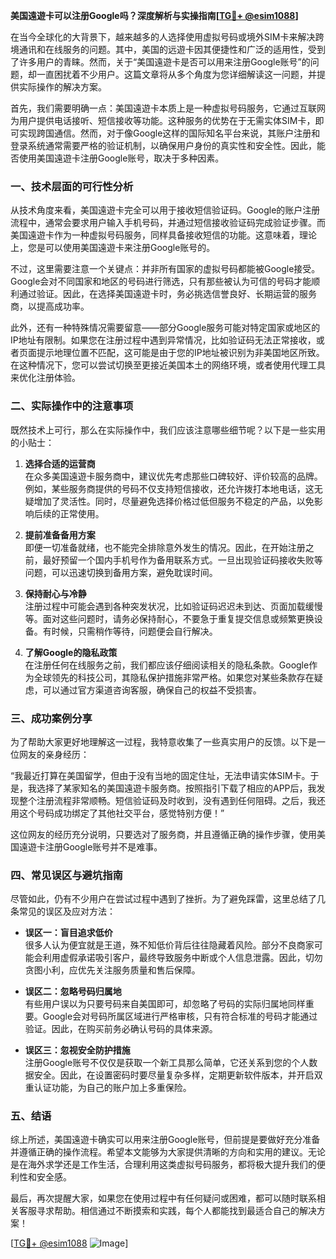 **美国遠遊卡可以注册Google吗？深度解析与实操指南[[TG💪+ @esim1088](https://t.me/s/esim1088)]**

在当今全球化的大背景下，越来越多的人选择使用虚拟号码或境外SIM卡来解决跨境通讯和在线服务的问题。其中，美国的远遊卡因其便捷性和广泛的适用性，受到了许多用户的青睐。然而，关于“美国遠遊卡是否可以用来注册Google账号”的问题，却一直困扰着不少用户。这篇文章将从多个角度为您详细解读这一问题，并提供实际操作的解决方案。

首先，我们需要明确一点：美国遠遊卡本质上是一种虚拟号码服务，它通过互联网为用户提供电话接听、短信接收等功能。这种服务的优势在于无需实体SIM卡，即可实现跨国通信。然而，对于像Google这样的国际知名平台来说，其账户注册和登录系统通常需要严格的验证机制，以确保用户身份的真实性和安全性。因此，能否使用美国遠遊卡注册Google账号，取决于多种因素。

### **一、技术层面的可行性分析**

从技术角度来看，美国遠遊卡完全可以用于接收短信验证码。Google的账户注册流程中，通常会要求用户输入手机号码，并通过短信接收验证码完成验证步骤。而美国遠遊卡作为一种虚拟号码服务，同样具备接收短信的功能。这意味着，理论上，您是可以使用美国遠遊卡来注册Google账号的。

不过，这里需要注意一个关键点：并非所有国家的虚拟号码都能被Google接受。Google会对不同国家和地区的号码进行筛选，只有那些被认为可信的号码才能顺利通过验证。因此，在选择美国遠遊卡时，务必挑选信誉良好、长期运营的服务商，以提高成功率。

此外，还有一种特殊情况需要留意——部分Google服务可能对特定国家或地区的IP地址有限制。如果您在注册过程中遇到异常情况，比如验证码无法正常接收，或者页面提示地理位置不匹配，这可能是由于您的IP地址被识别为非美国地区所致。在这种情况下，您可以尝试切换至更接近美国本土的网络环境，或者使用代理工具来优化注册体验。

### **二、实际操作中的注意事项**

既然技术上可行，那么在实际操作中，我们应该注意哪些细节呢？以下是一些实用的小贴士：

1. **选择合适的运营商**  
   在众多美国遠遊卡服务商中，建议优先考虑那些口碑较好、评价较高的品牌。例如，某些服务商提供的号码不仅支持短信接收，还允许拨打本地电话，这无疑增加了灵活性。同时，尽量避免选择价格过低但服务不稳定的产品，以免影响后续的正常使用。

2. **提前准备备用方案**  
   即便一切准备就绪，也不能完全排除意外发生的情况。因此，在开始注册之前，最好预留一个国内手机号作为备用联系方式。一旦出现验证码接收失败等问题，可以迅速切换到备用方案，避免耽误时间。

3. **保持耐心与冷静**  
   注册过程中可能会遇到各种突发状况，比如验证码迟迟未到达、页面加载缓慢等。面对这些问题时，请务必保持耐心，不要急于重复提交信息或频繁更换设备。有时候，只需稍作等待，问题便会自行解决。

4. **了解Google的隐私政策**  
   在注册任何在线服务之前，我们都应该仔细阅读相关的隐私条款。Google作为全球领先的科技公司，其隐私保护措施非常严格。如果您对某些条款存在疑虑，可以通过官方渠道咨询客服，确保自己的权益不受损害。

### **三、成功案例分享**

为了帮助大家更好地理解这一过程，我特意收集了一些真实用户的反馈。以下是一位网友的亲身经历：

“我最近打算在美国留学，但由于没有当地的固定住址，无法申请实体SIM卡。于是，我选择了某家知名的美国遠遊卡服务商。按照指引下载了相应的APP后，我发现整个注册流程非常顺畅。短信验证码及时收到，没有遇到任何阻碍。之后，我还用这个号码成功绑定了其他社交平台，感觉特别方便！”

这位网友的经历充分说明，只要选对了服务商，并且遵循正确的操作步骤，使用美国遠遊卡注册Google账号并不是难事。

### **四、常见误区与避坑指南**

尽管如此，仍有不少用户在尝试过程中遇到了挫折。为了避免踩雷，这里总结了几条常见的误区及应对方法：

- **误区一：盲目追求低价**  
  很多人认为便宜就是王道，殊不知低价背后往往隐藏着风险。部分不良商家可能会利用虚假承诺吸引客户，最终导致服务中断或个人信息泄露。因此，切勿贪图小利，应优先关注服务质量和售后保障。

- **误区二：忽略号码归属地**  
  有些用户误以为只要号码来自美国即可，却忽略了号码的实际归属地同样重要。Google会对号码所属区域进行严格审核，只有符合标准的号码才能通过验证。因此，在购买前务必确认号码的具体来源。

- **误区三：忽视安全防护措施**  
  注册Google账号不仅仅是获取一个新工具那么简单，它还关系到您的个人数据安全。因此，在设置密码时要尽量复杂多样，定期更新软件版本，并开启双重认证功能，为自己的账户加上多重保险。

### **五、结语**

综上所述，美国遠遊卡确实可以用来注册Google账号，但前提是要做好充分准备并遵循正确的操作流程。希望本文能够为大家提供清晰的方向和实用的建议。无论是在海外求学还是工作生活，合理利用这类虚拟号码服务，都将极大提升我们的便利性和安全感。

最后，再次提醒大家，如果您在使用过程中有任何疑问或困难，都可以随时联系相关客服寻求帮助。相信通过不断摸索和实践，每个人都能找到最适合自己的解决方案！

[[TG💪+ @esim1088](https://t.me/s/esim1088) ![Image](https://i.postimg.cc/4NQfJmqS/Snipaste-2025-05-13-00-14-12.png)]